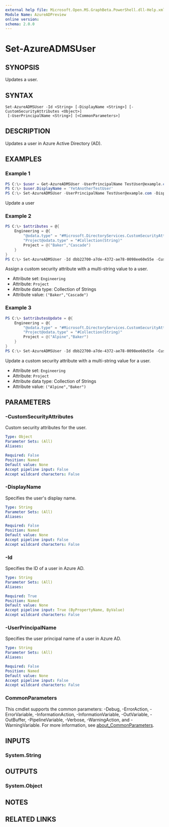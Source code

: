 ```yaml
---
external help file: Microsoft.Open.MS.GraphBeta.PowerShell.dll-Help.xml
Module Name: AzureADPreview
online version:
schema: 2.0.0
---
```


# Set-AzureADMSUser

## SYNOPSIS
Updates a user.

## SYNTAX

```
Set-AzureADMSUser -Id <String> [-DisplayName <String>] [-CustomSecurityAttributes <Object>]
 [-UserPrincipalName <String>] [<CommonParameters>]
```

## DESCRIPTION
Updates a user in Azure Active Directory (AD).

## EXAMPLES

### Example 1
```powershell
PS C:\> $user = Get-AzureADMSUser -UserPrincipalName TestUser@example.com 
PS C:\> $user.DisplayName = 'YetAnotherTestUser' 
PS C:\> Set-AzureADMSUser -UserPrincipalName TestUser@example.com -Displayname $user.Displayname
```

Update a user

### Example 2
```powershell
PS C:\> $attributes = @{
    Engineering = @{
        "@odata.type" = "#Microsoft.DirectoryServices.CustomSecurityAttributeValue"
        "Project@odata.type" = "#Collection(String)"
        Project = @("Baker","Cascade")
    }
} 
PS C:\> Set-AzureADMSUser -Id dbb22700-a7de-4372-ae78-0098ee60e55e -CustomSecurityAttributes $attributes
```

Assign a custom security attribute with a multi-string value to a user.

- Attribute set: `Engineering`
- Attribute: `Project`
- Attribute data type: Collection of Strings
- Attribute value: `("Baker","Cascade")`

### Example 3
```powershell
PS C:\> $attributesUpdate = @{
    Engineering = @{
        "@odata.type" = "#Microsoft.DirectoryServices.CustomSecurityAttributeValue"
        "Project@odata.type" = "#Collection(String)"
        Project = @("Alpine","Baker")
    }
}
PS C:\> Set-AzureADMSUser -Id dbb22700-a7de-4372-ae78-0098ee60e55e -CustomSecurityAttributes $attributes
```

Update a custom security attribute with a multi-string value for a user.

- Attribute set: `Engineering`
- Attribute: `Project`
- Attribute data type: Collection of Strings
- Attribute value: `("Alpine","Baker")`

## PARAMETERS

### -CustomSecurityAttributes
Custom security attributes for the user.

```yaml
Type: Object
Parameter Sets: (All)
Aliases:

Required: False
Position: Named
Default value: None
Accept pipeline input: False
Accept wildcard characters: False
```

### -DisplayName
Specifies the user's display name.

```yaml
Type: String
Parameter Sets: (All)
Aliases:

Required: False
Position: Named
Default value: None
Accept pipeline input: False
Accept wildcard characters: False
```

### -Id
Specifies the ID of a user in Azure AD.

```yaml
Type: String
Parameter Sets: (All)
Aliases:

Required: True
Position: Named
Default value: None
Accept pipeline input: True (ByPropertyName, ByValue)
Accept wildcard characters: False
```

### -UserPrincipalName
Specifies the user principal name of a user in Azure AD.

```yaml
Type: String
Parameter Sets: (All)
Aliases:

Required: False
Position: Named
Default value: None
Accept pipeline input: False
Accept wildcard characters: False
```

### CommonParameters
This cmdlet supports the common parameters: -Debug, -ErrorAction, -ErrorVariable, -InformationAction, -InformationVariable, -OutVariable, -OutBuffer, -PipelineVariable, -Verbose, -WarningAction, and -WarningVariable. For more information, see [about_CommonParameters](http://go.microsoft.com/fwlink/?LinkID=113216).

## INPUTS

### System.String

## OUTPUTS

### System.Object
## NOTES

## RELATED LINKS
